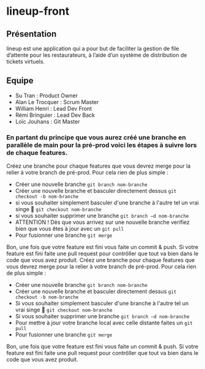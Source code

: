 # lineup-front

## Présentation

lineup est une application qui a pour but de faciliter la gestion de file d’attente pour les restaurateurs, à l’aide d’un système de distribution de tickets virtuels.

## Equipe

- Su Tran : Product Owner
- Alan Le Trocquer : Scrum Master
- William Henri : Lead Dev Front
- Rémi Bringuier : Lead Dev Back
- Loïc Jouhans : Git Master

### En partant du principe que vous aurez créé une branche en parallèle de main pour la pré-prod voici les étapes à suivre lors de chaque features.

Créez une branche pour chaque features que vous devrez merge pour la relier à votre branch de pré-prod.
Pour cela rien de plus simple :

- Créer une nouvelle branche `git branch nom-branche`
- Créer une nouvelle branche et basculer directement dessus `git checkout -b nom-branche`
- si vous souhaiter simplement basculer d'une branche à l'autre tel un vrai singe :monkey: `git checkout nom-branche`
- si vous souhaiter supprimer une branche `git branch –d nom-branche`
- ATTENTION ! Dès que vous arrivez sur une nouvelle branche verifiez bien que vous êtes à jour avec un `git pull`
- Pour fusionner une branche `git merge`

Bon, une fois que votre feature est fini vous faite un commit & push. Si votre feature est fini faite une pull request
pour contrôller que tout va bien dans le code que vous avez produit.
 Créez une branche pour chaque features que vous devrez merge pour la relier à votre branch de pré-prod. 
 Pour cela rien de plus simple : 
 - Créer une nouvelle branche ```git branch nom-branche``` 
 - Créer une nouvelle branche et basculer directement dessus ```git checkout -b nom-branche```
 - Si vous souhaiter simplement basculer d'une branche à l'autre tel un vrai singe :monkey: ```git checkout nom-branche```
 - Si vous souhaiter supprimer une branche ```git branch –d nom-branche```
 - Pour mettre à jour votre branche local avec celle distante faites un ```git pull``` 
 - Pour fusionner une branche ```git merge```
 
 Bon, une fois que votre feature est fini vous faite un commit & push. Si votre feature est fini faite une pull request 
 pour contrôller que tout va bien dans le code que vous avez produit. 
 
